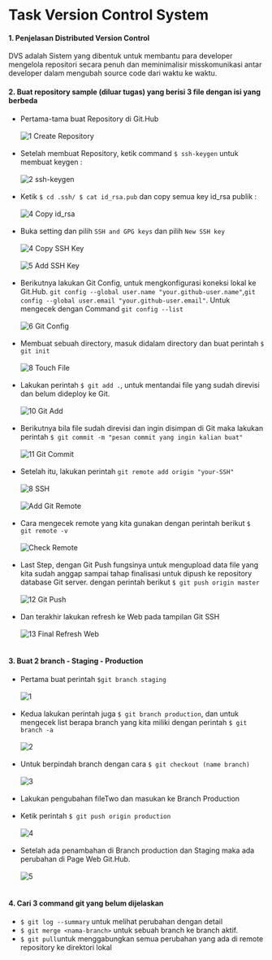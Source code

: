 # Task Version Control System

#### 1. Penjelasan Distributed Version Control
 DVS adalah Sistem yang dibentuk untuk membantu para developer mengelola repositori secara penuh dan meminimalisir misskomunikasi antar developer dalam mengubah source code dari waktu ke waktu.
#### 2. Buat repository sample (diluar tugas) yang berisi 3 file dengan isi yang berbeda
- Pertama-tama buat Repository di Git.Hub<br/><br/>![1 Create Repository](https://github.com/darblietz/devops17-dumbways--M-Yusuf-Haidar-Week-2-Version-Control-System/assets/98991080/a5bb09e3-c1bb-409d-85d7-e4dec504ce9a)<br/><br/>
- Setelah membuat Repository, ketik command ``$ ssh-keygen`` untuk membuat keygen :<br/><br/>![2 ssh-keygen](https://github.com/darblietz/devops17-dumbways--M-Yusuf-Haidar-Week-2-Version-Control-System/assets/98991080/73d31001-8595-4fbb-b4b6-e49144f479d8)<br/><br/>
- Ketik ``$ cd .ssh/ $ cat id_rsa.pub`` dan copy semua key id_rsa publik :<br/><br/>![4  Copy id_rsa](https://github.com/darblietz/devops17-dumbways--M-Yusuf-Haidar-Week-2-Version-Control-System/assets/98991080/02a68f78-84e2-4a22-800a-06b329f43de6)<br/><br/>
- Buka setting dan pilih ``SSH and GPG keys`` dan pilih ``New SSH key``<br/><br/>![4 Copy SSH  Key](https://github.com/darblietz/devops17-dumbways--M-Yusuf-Haidar-Week-2-Version-Control-System/assets/98991080/75a60e1c-c223-4629-a9af-9595685e298f)<br/><br/>![5  Add SSH Key](https://github.com/darblietz/devops17-dumbways--M-Yusuf-Haidar-Week-2-Version-Control-System/assets/98991080/29bee7dd-db9b-4e96-b162-5d1bf0a06e3a)<br/><br/>
- Berikutnya lakukan Git Config, untuk mengkonfigurasi koneksi lokal ke Git.Hub. ``git config --global user.name "your.github-user.name"``,``git config --global user.email "your.github-user.email"``. Untuk mengecek dengan Command ``git config --list``<br/><br/>![6 Git Config](https://github.com/darblietz/devops17-dumbways--M-Yusuf-Haidar-Week-2-Version-Control-System/assets/98991080/c67a8f26-e07a-4311-81e1-883aaaf409b3)<br/><br/>
- Membuat sebuah directory, masuk didalam directory dan buat perintah ``$ git init``<br/><br/>![8  Touch File](https://github.com/darblietz/devops17-dumbways--M-Yusuf-Haidar-Week-2-Version-Control-System/assets/98991080/75337a76-04fc-49d6-b702-4183478613da)<br/><br/>
- Lakukan perintah ``$ git add .``, untuk mentandai file yang sudah direvisi dan belum dideploy ke Git.<br/><br/>![10  Git Add](https://github.com/darblietz/devops17-dumbways--M-Yusuf-Haidar-Week-2-Version-Control-System/assets/98991080/6bc567f7-577f-4420-9aae-3d4a63a5aea4)<br/><br/>
- Berikutnya bila file sudah direvisi dan ingin disimpan di Git maka lakukan perintah ``$ git commit -m "pesan commit yang ingin kalian buat"``<br/><br/>![11 Git Commit](https://github.com/darblietz/devops17-dumbways--M-Yusuf-Haidar-Week-2-Version-Control-System/assets/98991080/16477959-c02e-4ece-8160-527e9b30de54)<br/><br/>
- Setelah itu, lakukan perintah ``git remote add origin "your-SSH"``<br/><br/>![8 SSH](https://github.com/darblietz/devops17-dumbways--M-Yusuf-Haidar-Week-2-Version-Control-System/assets/98991080/cb6a681d-179f-42c4-850d-4308205a4829)<br/><br/>![Add Git Remote](https://github.com/darblietz/devops17-dumbways--M-Yusuf-Haidar-Week-2-Version-Control-System/assets/98991080/3dde48a8-5c56-486a-a21f-f2c691f7b7b1)<br/><br/>
- Cara mengecek remote yang kita gunakan dengan perintah berikut ``$ git remote -v``<br/><br/>![Check Remote](https://github.com/darblietz/devops17-dumbways--M-Yusuf-Haidar-Week-2-Version-Control-System/assets/98991080/b1024f70-bea6-4eeb-97cd-5964676220aa)<br/><br/>
- Last Step, dengan Git Push fungsinya untuk mengupload data file yang kita sudah anggap sampai tahap finalisasi untuk dipush ke repository database Git server. dengan perintah berikut ``$ git push origin master``<br/><br/>![12  Git Push](https://github.com/darblietz/devops17-dumbways--M-Yusuf-Haidar-Week-2-Version-Control-System/assets/98991080/8b2fc44d-3708-4814-9cba-946a7b8ba7ec)<br/><br/>
- Dan terakhir lakukan refresh ke Web pada tampilan Git SSH<br/><br/>![13  Final Refresh Web](https://github.com/darblietz/devops17-dumbways--M-Yusuf-Haidar-Week-2-Version-Control-System/assets/98991080/cfa8ce6c-8aab-4c9e-a862-3c96444b8db5)<br/><br/>

#### 3. Buat 2 branch - Staging - Production

- Pertama buat perintah ``$git branch staging``<br/><br/>![1](https://github.com/darblietz/devops17-dumbways--M-Yusuf-Haidar-Week-2-Version-Control-System/assets/98991080/1409f3aa-3153-4d91-9972-e762f752881e)<br/><br/>
- Kedua lakukan  perintah juga ``$ git branch production``, dan untuk mengecek list berapa branch yang kita miliki dengan perintah ``$ git branch -a``<br/><br/>![2](https://github.com/darblietz/devops17-dumbways--M-Yusuf-Haidar-Week-2-Version-Control-System/assets/98991080/d46c05e3-fe42-4bec-bf7c-92442d9ea112)<br/><br/>
- Untuk berpindah branch dengan cara ``$ git checkout (name branch)``<br/><br/>![3](https://github.com/darblietz/devops17-dumbways--M-Yusuf-Haidar-Week-2-Version-Control-System/assets/98991080/c9f452da-273e-44fb-ac6a-bfeb5b5e331e)<br/><br/>
- Lakukan pengubahan fileTwo dan masukan ke Branch Production<br/><br/>
- Ketik perintah ``$ git push origin production``<br/><br/>![4](https://github.com/darblietz/devops17-dumbways--M-Yusuf-Haidar-Week-2-Version-Control-System/assets/98991080/635859d8-a91f-4d4e-bff2-0cfe27983d40)<br/><br/>
- Setelah ada penambahan di Branch production dan Staging maka ada perubahan di Page Web Git.Hub.<br/><br/>![5](https://github.com/darblietz/devops17-dumbways--M-Yusuf-Haidar-Week-2-Version-Control-System/assets/98991080/a743e00e-aec3-4fe9-a4a4-7ac8c33dc0ab)<br/><br/>

#### 4. Cari 3 command git yang belum dijelaskan
- ``$ git log --summary`` untuk melihat perubahan dengan detail
- ``$ git merge <nama-branch>`` untuk sebuah branch ke branch aktif.
- ``$ git pull``untuk menggabungkan semua perubahan yang ada di remote repository ke direktori lokal
